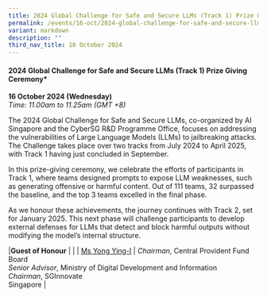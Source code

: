 ```yaml
---
title: 2024 Global Challenge for Safe and Secure LLMs (Track 1) Prize Giving Ceremony
permalink: /events/16-oct/2024-global-challenge-for-safe-and-secure-llms-track-1-prize-giving-ceremony/
variant: markdown
description: ""
third_nav_title: 16 October 2024
---
```

#### **2024 Global Challenge for Safe and Secure LLMs (Track 1) Prize Giving Ceremony***

**16 October 2024 (Wednesday)**  
*Time: 11.00am to 11.25am (GMT +8)*

The 2024 Global Challenge for Safe and Secure LLMs, co-organized by AI Singapore and the CyberSG R&amp;D Programme Office, focuses on addressing the vulnerabilities of Large Language Models (LLMs) to jailbreaking attacks. The Challenge takes place over two tracks from July 2024 to April 2025, with Track 1 having just concluded in September.  

In this prize-giving ceremony, we celebrate the efforts of participants in Track 1, where teams designed prompts to expose LLM weaknesses, such as generating offensive or harmful content. Out of 111 teams, 32 surpassed the baseline, and the top 3 teams excelled in the final phase.
  
As we honour these achievements, the journey continues with Track 2, set for January 2025. This next phase will challenge participants to develop external defenses for LLMs that detect and block harmful outputs without modifying the model’s internal structure. 

|**Guest of Honour**          |                                                              |
| [Ms Yong Ying-I](/speakers/ms-yong-ying-i/)  | *Chairman*, Central Provident Fund Board<br>*Senior Advisor*, Ministry of Digital Development and Information<br>*Chairman*, SGInnovate<br>Singapore     |